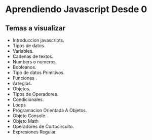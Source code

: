 # Aprendiendo Javascript Desde 0
## Temas a visualizar
* Introduccion javascripts.
* Tipos de datos.
* Variables.
* Cadenas de textos.
* Numbers o numeros.
* Booleanos.
* Tipo de datos Primitivos.
* Funciones .
* Arreglos.
* Objetos.
* Tipos de Operadores.
* Condicionales.
* Loops 
* Programacion Orientada A Objetos.
* Objeto Console.
* Objeto Math
* Operadores de Cortocircuito.
* Expresiones Regular.